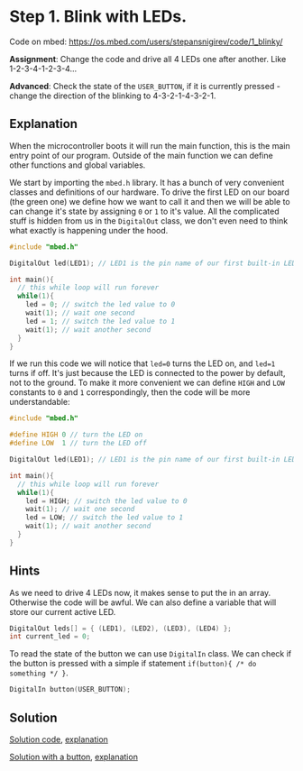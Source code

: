 # Step 1. Blink with LEDs.

Code on mbed: https://os.mbed.com/users/stepansnigirev/code/1_blinky/

**Assignment**: Change the code and drive all 4 LEDs one after another. Like 1-2-3-4-1-2-3-4...

**Advanced**: Check the state of the `USER_BUTTON`, if it is currently pressed - change the direction of the blinking to 4-3-2-1-4-3-2-1.

## Explanation

When the microcontroller boots it will run the main function, this is the main entry point of our program. Outside of the main function we can define other functions and global variables.

We start by importing the `mbed.h` library. It has a bunch of very convenient classes and definitions of our hardware. To drive the first LED on our board (the green one) we define how we want to call it and then we will be able to can change it's state by assigning `0` or `1` to it's value. All the complicated stuff is hidden from us in the `DigitalOut` class, we don't even need to think what exactly is happening under the hood.

```cpp
#include "mbed.h"

DigitalOut led(LED1); // LED1 is the pin name of our first built-in LED. Others are LED2, LED3 and LED4

int main(){
  // this while loop will run forever
  while(1){
    led = 0; // switch the led value to 0
    wait(1); // wait one second
    led = 1; // switch the led value to 1
    wait(1); // wait another second
  }
}
```

If we run this code we will notice that `led=0` turns the LED on, and `led=1` turns if off. It's just because the LED is connected to the power by default, not to the ground. To make it more convenient we can define `HIGH` and `LOW` constants to `0` and `1` correspondingly, then the code will be more understandable:

```cpp
#include "mbed.h"

#define HIGH 0 // turn the LED on
#define LOW  1 // turn the LED off

DigitalOut led(LED1); // LED1 is the pin name of our first built-in LED. Others are LED2, LED3 and LED4

int main(){
  // this while loop will run forever
  while(1){
    led = HIGH; // switch the led value to 0
    wait(1); // wait one second
    led = LOW; // switch the led value to 1
    wait(1); // wait another second
  }
}
```

## Hints

As we need to drive 4 LEDs now, it makes sense to put the in an array. Otherwise the code will be awful.
We can also define a variable that will store our current active LED.

```cpp
DigitalOut leds[] = { (LED1), (LED2), (LED3), (LED4) };
int current_led = 0;
```

To read the state of the button we can use `DigitalIn` class. We can check if the button is pressed with a simple if statement `if(button){ /* do something */ }`.

```cpp
DigitalIn button(USER_BUTTON);
```

## Solution

[Solution code](https://os.mbed.com/users/stepansnigirev/code/1_blinky_solved/), [explanation](./solved.md)

[Solution with a button](https://os.mbed.com/users/stepansnigirev/code/1_blinky_solved_btn/), [explanation](./solved.md)